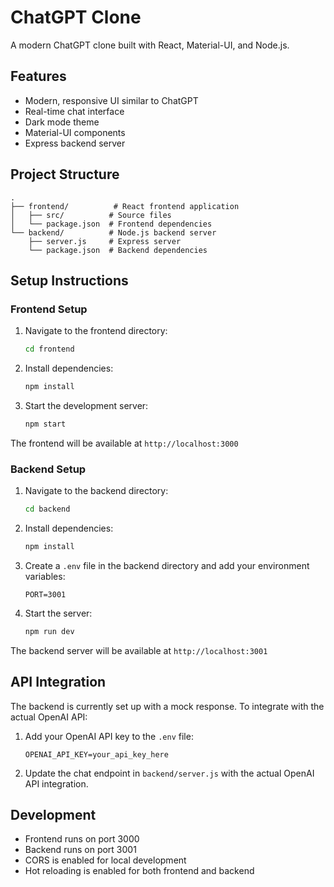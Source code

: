 # ChatGPT Clone

A modern ChatGPT clone built with React, Material-UI, and Node.js.

## Features

- Modern, responsive UI similar to ChatGPT
- Real-time chat interface
- Dark mode theme
- Material-UI components
- Express backend server

## Project Structure

```
.
├── frontend/          # React frontend application
│   ├── src/          # Source files
│   └── package.json  # Frontend dependencies
└── backend/          # Node.js backend server
    ├── server.js     # Express server
    └── package.json  # Backend dependencies
```

## Setup Instructions

### Frontend Setup

1. Navigate to the frontend directory:
   ```bash
   cd frontend
   ```

2. Install dependencies:
   ```bash
   npm install
   ```

3. Start the development server:
   ```bash
   npm start
   ```

The frontend will be available at `http://localhost:3000`

### Backend Setup

1. Navigate to the backend directory:
   ```bash
   cd backend
   ```

2. Install dependencies:
   ```bash
   npm install
   ```

3. Create a `.env` file in the backend directory and add your environment variables:
   ```
   PORT=3001
   ```

4. Start the server:
   ```bash
   npm run dev
   ```

The backend server will be available at `http://localhost:3001`

## API Integration

The backend is currently set up with a mock response. To integrate with the actual OpenAI API:

1. Add your OpenAI API key to the `.env` file:
   ```
   OPENAI_API_KEY=your_api_key_here
   ```

2. Update the chat endpoint in `backend/server.js` with the actual OpenAI API integration.

## Development

- Frontend runs on port 3000
- Backend runs on port 3001
- CORS is enabled for local development
- Hot reloading is enabled for both frontend and backend 